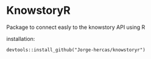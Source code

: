 # KnowstoryR

Package to connect easly to the knowstory API using R

installation:
```
devtools::install_github("Jorge-hercas/knowstoryr")
```
